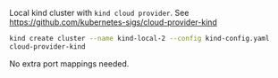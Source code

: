 Local kind cluster with `kind cloud provider`.
See https://github.com/kubernetes-sigs/cloud-provider-kind

```bash
kind create cluster --name kind-local-2 --config kind-config.yaml
cloud-provider-kind
```

No extra port mappings needed.